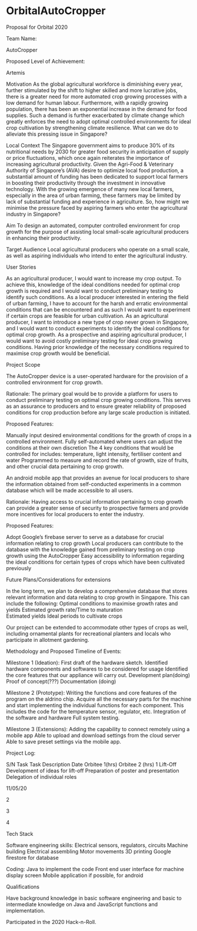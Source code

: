 # OrbitalAutoCropper

Proposal for Orbital 2020

Team Name: 

AutoCropper


Proposed Level of Achievement: 

Artemis


Motivation 
As the global agricultural workforce is diminishing every year, further stimulated by the shift to higher skilled and more lucrative jobs, there is a greater need for more automated crop growing processes with a low demand for human labour. Furthermore, with a rapidly growing population, there has been an exponential increase in the demand for food supplies. 
Such a demand is further exacerbated by climate change which greatly enforces the need to adopt optimal controlled environments for ideal crop cultivation by strengthening climate resilience. What can we do to alleviate this pressing issue in Singapore?


Local Context
The Singapore government aims to produce 30% of its nutritional needs by 2030 for greater food security in anticipation of supply or price fluctuations, which once again reiterates the importance of increasing agricultural productivity. Given the Agri-Food & Veterinary Authority of Singapore’s (AVA) desire to optimize local food production, a substantial amount of funding has been dedicated to support local farmers in boosting their productivity through the investment in innovative technology. With the growing emergence of many new local farmers, especially in the area of urban farming, these farmers may be limited by lack of substantial funding and experience in agriculture. So, how might we minimise the pressure faced by aspiring farmers who enter the agricultural industry in Singapore? 


Aim 
To design an automated, computer controlled environment for crop growth for the purpose of assisting local small-scale agricultural producers in enhancing their productivity. 


Target Audience
Local agricultural producers who operate on a small scale, as well as aspiring individuals who intend to enter the agricultural industry.







User Stories

As an agricultural producer, I would want to increase my crop output. To achieve this, knowledge of the ideal conditions needed for optimal crop growth is required and I would want to conduct preliminary testing to identify such conditions.
As a local producer interested in entering the field of urban farming, I have to account for the harsh and erratic environmental conditions that can be encountered and as such I would want to experiment if certain crops are feasible for urban cultivation.
As an agricultural producer, I want to introduce a new type of crop never grown in Singapore, and I would want to conduct experiments to identify the ideal conditions for optimal crop growth.
As a prospective and aspiring agricultural producer, I would want to avoid costly preliminary testing for ideal crop growing conditions. Having prior knowledge of the necessary conditions required to maximise crop growth would be beneficial.


Project Scope

The AutoCropper device is a user-operated hardware for the provision of a controlled
environment for crop growth. 

Rationale:
The primary goal would be to provide a platform for users to conduct preliminary testing on optimal crop growing conditions. This serves as an assurance to producers and to ensure greater reliability of proposed conditions for crop production before any large scale production is initiated.

Proposed Features:

Manually input desired environmental conditions for the growth of crops in a controlled environment. 
Fully self-automated where users can adjust the conditions at their own discretion
The 4 key conditions that would be controlled for includes: temperature, light intensity, fertiliser content and water
Programmed to measure and record the rate of growth, size of fruits, and other crucial data pertaining to crop growth. 


An android mobile app that provides an avenue for local producers to share the information obtained from self-conducted experiments in a common database which will be made accessible to all users. 

Rationale:
Having access to crucial information pertaining to crop growth can provide a greater sense of security to prospective farmers and provide more incentives for local producers to enter the industry.

Proposed Features:

Adopt Google’s firebase server to serve as a database for crucial information relating to crop growth
Local producers can contribute to the database with the knowledge gained from preliminary testing on crop growth using the AutoCropper
Easy accessibility to information regarding the ideal conditions for certain types of crops which have been cultivated previously


Future Plans/Considerations for extensions

In the long term, we plan to develop a comprehensive database that stores relevant information and data relating to crop growth in Singapore. This can include the following:
Optimal conditions to maximise growth rates and yields
Estimated growth rate/Time to maturation  
Estimated yields
Ideal periods to cultivate crops

Our project can be extended to accommodate other types of crops as well, including ornamental plants for recreational planters and locals who participate in allotment gardening.


Methodology and Proposed Timeline of Events:

Milestone 1 (Ideation):
First draft of the hardware sketch.
Identified hardware components and softwares to be considered for usage
Identified the core features that our appliance will carry out.
Development plan(doing)
Proof of concept(???)
Documentation (doing)

Milestone 2 (Prototype): 
Writing the functions and core features of the program on the aldrino chip.
Acquire all the necessary parts for the machine and start implementing the individual functions for each component. This includes the code for the temperature sensor, regulator, etc.
Integration of the software and hardware
Full system testing.

Milestone 3 (Extensions): 
Adding the capability to connect remotely using a mobile app
Able to upload and download settings from the cloud server
Able to save preset settings via the mobile app.




Project Log:

S/N
Task
Task Description
Date
Orbitee 1(hrs)
Orbitee 2 (hrs)
1
Lift-Off
Development of ideas for lift-off
Preparation of poster and presentation 
Delegation of individual roles 

11/05/20




2










3










4




























































































Tech Stack

Software engineering skills:
Electrical sensors, regulators, circuits
Machine building
Electrical assembling
Motor movements
3D printing
Google firestore for database

Coding:
Java to implement the code
Front end user interface for machine display screen
Mobile application if possible, for android



Qualifications

Have background knowledge in basic software engineering and basic to intermediate knowledge on Java and JavaScript functions and implementation.

Participated in the 2020 Hack-n-Roll.



